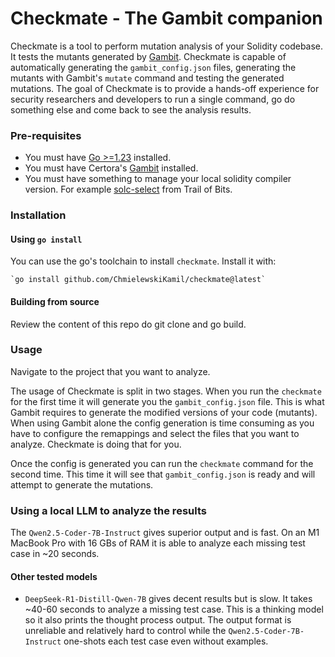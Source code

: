 # Checkmate - The Gambit companion

Checkmate is a tool to perform mutation analysis of your Solidity codebase. It
tests the mutants generated by [Gambit](https://github.com/Certora/gambit).
Checkmate is capable of automatically generating the `gambit_config.json`
files, generating the mutants with Gambit's `mutate` command and testing the
generated mutations. The goal of Checkmate is to provide a hands-off experience
for security researchers and developers to run a single command, go do something
else and come back to see the analysis results.

### Pre-requisites

- You must have [Go >=1.23](https://go.dev/dl/) installed.
- You must have Certora's [Gambit](https://github.com/Certora/gambit) installed.
- You must have something to manage your local solidity compiler version. For
  example [solc-select](https://github.com/crytic/solc-select) from Trail of
  Bits.

### Installation

#### Using `go install`

You can use the go's toolchain to install `checkmate`. Install it with:
```shell
`go install github.com/ChmielewskiKamil/checkmate@latest`
```

#### Building from source

Review the content of this repo do git clone and go build.

### Usage

Navigate to the project that you want to analyze. 

The usage of Checkmate is split in two stages. When you run the `checkmate`
for the first time it will generate you the `gambit_config.json` file. This is
what Gambit requires to generate the modified versions of your code (mutants).
When using Gambit alone the config generation is time consuming as you have to
configure the remappings and select the files that you want to analyze.
Checkmate is doing that for you.

Once the config is generated you can run the `checkmate` command for the second
time. This time it will see that `gambit_config.json` is ready and will attempt
to generate the mutations.

### Using a local LLM to analyze the results

The `Qwen2.5-Coder-7B-Instruct` gives superior output and is fast. On an M1
MacBook Pro with 16 GBs of RAM it is able to analyze each missing test case in
~20 seconds. 

#### Other tested models

- `DeepSeek-R1-Distill-Qwen-7B` gives decent results but is slow. It takes 
  ~40-60 seconds to analyze a missing test case. This is a thinking model so it
  also prints the thought process output. The output format is unreliable and
  relatively hard to control while the `Qwen2.5-Coder-7B-Instruct` one-shots
  each test case even without examples.
